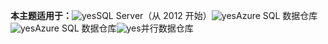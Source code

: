<Token>**本主题适用于：**![yes](../includes/media/yes.png)SQL Server（从 2012 开始）![yes](../includes/media/yes.png)Azure SQL 数据仓库![yes](../includes/media/yes.png)Azure SQL 数据仓库![yes](../includes/media/yes.png)并行数据仓库 </Token>
